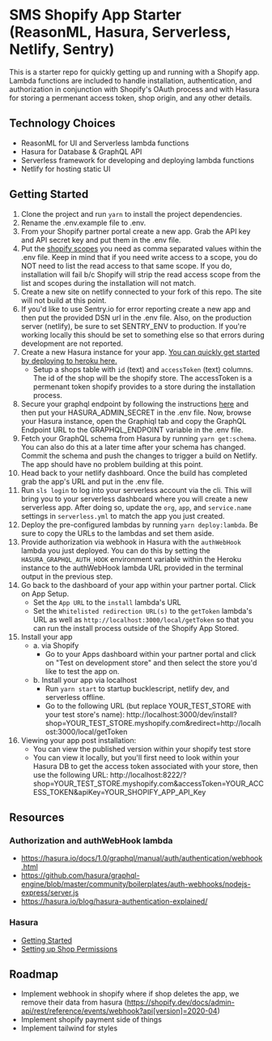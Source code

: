 # SMS Shopify App Starter (ReasonML, Hasura, Serverless, Netlify, Sentry)

This is a starter repo for quickly getting up and running with a Shopify app. Lambda functions are included to handle installation, authentication, and authorization in conjunction with Shopify's OAuth process and with Hasura for storing a permenant access token, shop origin, and any other details.

## Technology Choices 
- ReasonML for UI and Serverless lambda functions
- Hasura for Database & GraphQL API
- Serverless framework for developing and deploying lambda functions
- Netlify for hosting static UI

## Getting Started
1. Clone the project and run `yarn` to install the project dependencies.
2. Rename the .env.example file to .env.
3. From your Shopify partner portal create a new app. Grab the API key and API secret key and put them in the .env file.
4. Put the [shopify scopes](https://shopify.dev/docs/admin-api/access-scopes) you need as comma separated values within the .env file. Keep in mind that if you need write access to a scope, you do NOT need to list the read access to that same scope. If you do, installation will fail b/c Shopify will strip the read access scope from the list and scopes during the installation will not match.
5. Create a new site on netlify connected to your fork of this repo. The site will not build at this point.
6. If you'd like to use Sentry.io for error reporting create a new app and then put the provided DSN url in the .env file. Also, on the production server (netlify), be sure to set SENTRY_ENV to production. If you're working locally this should be set to something else so that errors during development are not reported.
7. Create a new Hasura instance for your app. [You can quickly get started by deploying to heroku here.](https://hasura.io/docs/1.0/graphql/manual/getting-started/heroku-simple.html)
    - Setup a shops table with `id` (text) and `accessToken` (text) columns. The id of the shop will be the shopify store. The accessToken is a permenant token shopify provides to a store during the installation process.
8. Secure your graphql endpoint by following the instructions [here](https://hasura.io/docs/1.0/graphql/manual/deployment/heroku/securing-graphql-endpoint.html) and then put your HASURA_ADMIN_SECRET in the .env file. Now, browse your Hasura instance, open the Graphiql tab and copy the GraphQL Endpoint URL to the GRAPHQL_ENDPOINT variable in the .env file.
9. Fetch your GraphQL schema from Hasura by running `yarn get:schema`. You can also do this at a later time after your schema has changed. Commit the schema and push the changes to trigger a build on Netlify. The app should have no problem building at this point.
10. Head back to your netlify dashboard. Once the build has completed grab the app's URL and put in the .env file. 
11. Run `sls login` to log into your serverless account via the cli. This will bring you to your serverless dashboard where you will create a new serverless app. After doing so, update the `org`, `app`, and `service.name` settings in `serverless.yml` to match the app you just created.
12. Deploy the pre-configured lambdas by running `yarn deploy:lambda`. Be sure to copy the URLs to the lambdas and set them aside.
13. Provide authorization via webhook in Hasura with the `authWebHook` lambda you just deployed. You can do this by setting the `HASURA_GRAPHQL_AUTH_HOOK` environment variable within the Heroku instance to the authWebHook lambda URL provided in the terminal output in the previous step.
14. Go back to the dashboard of your app within your partner portal. Click on App Setup.
    - Set the `App URL` to the `install` lambda's URL
    - Set the `Whitelisted redirection URL(s)` to the `getToken` lambda's URL as well as `http://localhost:3000/local/getToken` so that you can run the install process outside of the Shopify App Stored.
15. Install your app
    - a. via Shopify 
        - Go to your Apps dashboard within your partner portal and click on "Test on development store" and then select the store you'd like to test the app on.
    - b. Install your app via localhost
        - Run `yarn start` to startup bucklescript, netlify dev, and serverless offline.
        - Go to the following URL (but replace YOUR_TEST_STORE with your test store's name): http://localhost:3000/dev/install?shop=YOUR_TEST_STORE.myshopify.com&redirect=http://localhost:3000/local/getToken
16. Viewing your app post installation:
    - You can view the published version within your shopify test store
    - You can view it locally, but you'll first need to look within your Hasura DB to get the access token associated with your store, then use the following URL: http://localhost:8222/?shop=YOUR_TEST_STORE.myshopify.com&accessToken=YOUR_ACCESS_TOKEN&apiKey=YOUR_SHOPIFY_APP_API_Key

## Resources

### Authorization and authWebHook lambda
- https://hasura.io/docs/1.0/graphql/manual/auth/authentication/webhook.html
- https://github.com/hasura/graphql-engine/blob/master/community/boilerplates/auth-webhooks/nodejs-express/server.js
- https://hasura.io/blog/hasura-authentication-explained/

### Hasura
- [Getting Started](https://hasura.io/docs/1.0/graphql/manual/getting-started/index.html)
- [Setting up Shop Permissions](https://hasura.io/docs/1.0/graphql/manual/auth/authorization/permission-rules.html)

## Roadmap

- Implement webhook in shopify where if shop deletes the app, we remove their data from hasura (https://shopify.dev/docs/admin-api/rest/reference/events/webhook?api[version]=2020-04)
- Implement shopify payment side of things
- Implement tailwind for styles
